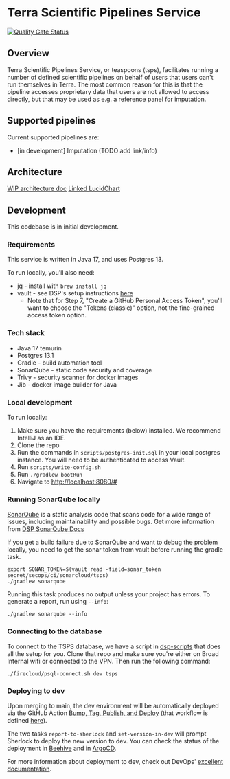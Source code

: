 # Terra Scientific Pipelines Service

[![Quality Gate Status](https://sonarcloud.io/api/project_badges/measure?project=DataBiosphere_terra-scientific-pipelines-service&metric=alert_status)](https://sonarcloud.io/summary/new_code?id=DataBiosphere_terra-scientific-pipelines-service)

## Overview

Terra Scientific Pipelines Service, or teaspoons (tsps), facilitates running a number of defined scientific pipelines 
on behalf of users that users can't run themselves in Terra. The most common reason for this is that the pipeline 
accesses proprietary data that users are not allowed to access directly, but that may be used as e.g. a reference panel 
for imputation.

## Supported pipelines

Current supported pipelines are:
- [in development] Imputation (TODO add link/info)

## Architecture

[WIP architecture doc](https://docs.google.com/document/d/1UfkWpBInSqnd5gDF-8KuR6pPC5Nsih4slqeI1HK63Zg/edit?usp=sharing)
[Linked LucidChart](https://lucid.app/lucidchart/2f067b5e-2d40-41b4-a5f3-a9dc72d83820/edit?viewport_loc=-72%2C25%2C1933%2C1133%2C0_0&invitationId=inv_97522cca-1b6d-44fe-9552-8f959d410dd7)

## Development

This codebase is in initial development.

### Requirements

This service is written in Java 17, and uses Postgres 13.

To run locally, you'll also need:
- jq - install with `brew install jq`
- vault - see DSP's setup instructions [here](https://docs.google.com/document/d/11pZE-GqeZFeSOG0UpGg_xyTDQpgBRfr0MLxpxvvQgEw/edit#heading=h.1k9ij99wmle2)
  - Note that for Step 7, "Create a GitHub Personal Access Token", you'll want to choose
    the "Tokens (classic)" option, not the fine-grained access token option.

### Tech stack

- Java 17 temurin
- Postgres 13.1
- Gradle - build automation tool
- SonarQube - static code security and coverage
- Trivy - security scanner for docker images
- Jib - docker image builder for Java

### Local development

To run locally:
1. Make sure you have the requirements (below) installed. We recommend IntelliJ as an IDE.
2. Clone the repo
3. Run the commands in `scripts/postgres-init.sql` in your local postgres instance. You will need to be authenticated to access Vault.
4. Run `scripts/write-config.sh`
5. Run `./gradlew bootRun`
6. Navigate to [http://localhost:8080/#](http://localhost:8080/#)

### Running SonarQube locally

[SonarQube](https://www.sonarqube.org) is a static analysis code that scans code for a wide
range of issues, including maintainability and possible bugs. Get more information from
[DSP SonarQube Docs](https://dsp-security.broadinstitute.org/appsec-team-internal/appsec-team-internal/security-activities/sast-1#)

If you get a build failure due to
SonarQube and want to debug the problem locally, you need to get the sonar token from vault
before running the gradle task.

```shell
export SONAR_TOKEN=$(vault read -field=sonar_token secret/secops/ci/sonarcloud/tsps)
./gradlew sonarqube
```

Running this task produces no output unless your project has errors. To
generate a report, run using `--info`:

```shell
./gradlew sonarqube --info
```

### Connecting to the database

To connect to the TSPS database, we have a script in [dsp-scripts](https://github.com/broadinstitute/dsp-scripts) that 
does all the setup for you. Clone that repo and make sure you're either on Broad Internal wifi or connected
to the VPN. Then run the following command:

```shell
./firecloud/psql-connect.sh dev tsps
```

### Deploying to dev

Upon merging to main, the dev environment will be automatically deployed via the GitHub Action [Bump, Tag, Publish, and Deploy](https://github.com/DataBiosphere/terra-scientific-pipelines-service/actions/workflows/tag-publish.yml)
(that workflow is defined [here](https://github.com/DataBiosphere/terra-scientific-pipelines-service/blob/main/.github/workflows/tag-publish.yml)). 

The two tasks `report-to-sherlock` and `set-version-in-dev` will prompt Sherlock to deploy the new version to dev. 
You can check the status of the deployment in [Beehive](https://beehive.dsp-devops.broadinstitute.org/apps/tsps) and in 
[ArgoCD](https://ap-argocd.dsp-devops.broadinstitute.org/applications/ap-argocd/tsps-dev).

For more information about deployment to dev, check out DevOps' [excellent documentation](https://docs.google.com/document/d/1lkUkN2KOpHKWufaqw_RIE7EN3vN4G2xMnYBU83gi8VA/).